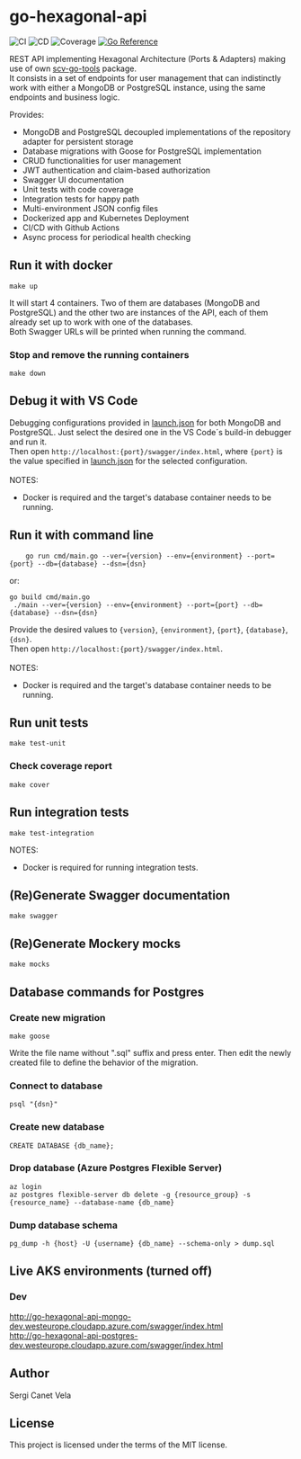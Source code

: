 # go-hexagonal-api
![CI](https://github.com/sergicanet9/go-hexagonal-api/actions/workflows/ci.yml/badge.svg)
![CD](https://github.com/sergicanet9/go-hexagonal-api/actions/workflows/cd.yml/badge.svg)
![Coverage](https://img.shields.io/badge/Coverage-94.7%25-brightgreen)
[![Go Reference](https://pkg.go.dev/badge/github.com/sergicanet9/go-hexagonal-api.svg)](https://pkg.go.dev/github.com/sergicanet9/go-hexagonal-api)

REST API implementing Hexagonal Architecture (Ports & Adapters) making use of own [scv-go-tools](https://github.com/sergicanet9/scv-go-tools) package.
<br />
It consists in a set of endpoints for user management that can indistinctly work with either a MongoDB or PostgreSQL instance, using the same endpoints and business logic.

Provides:
- MongoDB and PostgreSQL decoupled implementations of the repository adapter for persistent storage
- Database migrations with Goose for PostgreSQL implementation
- CRUD functionalities for user management
- JWT authentication and claim-based authorization
- Swagger UI documentation
- Unit tests with code coverage
- Integration tests for happy path
- Multi-environment JSON config files
- Dockerized app and Kubernetes Deployment
- CI/CD with Github Actions
- Async process for periodical health checking

## Run it with docker
```
make up
```
It will start 4 containers. Two of them are databases (MongoDB and PostgreSQL) and the other two are instances of the API, each of them already set up to work with one of the databases.
<br />
Both Swagger URLs will be printed when running the command.

### Stop and remove the running containers
```
make down
```

## Debug it with VS Code
Debugging configurations provided in [launch.json](https://github.com/sergicanet9/go-hexagonal-api/blob/main/.vscode/launch.json) for both MongoDB and PostgreSQL. Just select the desired one in the VS Code´s build-in debugger and run it.
<br />
Then open `http://localhost:{port}/swagger/index.html`, where `{port}` is the value specified in [launch.json](https://github.com/sergicanet9/go-hexagonal-api/blob/main/.vscode/launch.json) for the selected configuration.
<br />
<br />
NOTES:
- Docker is required and the target's database container needs to be running.

## Run it with command line
```
    go run cmd/main.go --ver={version} --env={environment} --port={port} --db={database} --dsn={dsn}
```
or:
```
go build cmd/main.go
 ./main --ver={version} --env={environment} --port={port} --db={database} --dsn={dsn}
```
Provide the desired values to `{version}`, `{environment}`, `{port}`, `{database}`, `{dsn}`.
<br />
Then open `http://localhost:{port}/swagger/index.html`.
<br />
<br />
NOTES:
- Docker is required and the target's database container needs to be running.

## Run unit tests
```
make test-unit
```

### Check coverage report
```
make cover
```

## Run integration tests
```
make test-integration
```
 NOTES:
- Docker is required for running integration tests.

## (Re)Generate Swagger documentation
```
make swagger
```
## (Re)Generate Mockery mocks
```
make mocks
```

## Database commands for Postgres
### Create new migration
```
make goose
```
Write the file name without ".sql" suffix and press enter.
Then edit the newly created file to define the behavior of the migration.

### Connect to database
```
psql "{dsn}"
```

### Create new database
```
CREATE DATABASE {db_name};
```

### Drop database (Azure Postgres Flexible Server)
```
az login
az postgres flexible-server db delete -g {resource_group} -s {resource_name} --database-name {db_name}
```

### Dump database schema
```
pg_dump -h {host} -U {username} {db_name} --schema-only > dump.sql
```

## Live AKS environments (turned off)
### Dev
http://go-hexagonal-api-mongo-dev.westeurope.cloudapp.azure.com/swagger/index.html
<br />
http://go-hexagonal-api-postgres-dev.westeurope.cloudapp.azure.com/swagger/index.html

## Author
Sergi Canet Vela

## License
This project is licensed under the terms of the MIT license.
